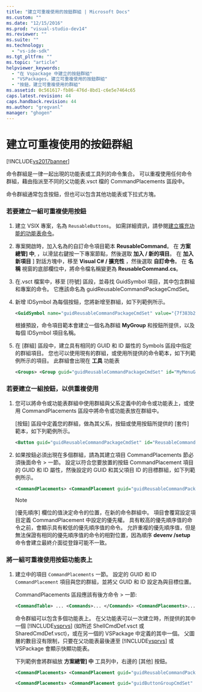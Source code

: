 ```yaml
---
title: "建立可重複使用的按鈕群組 | Microsoft Docs"
ms.custom: ""
ms.date: "12/15/2016"
ms.prod: "visual-studio-dev14"
ms.reviewer: ""
ms.suite: ""
ms.technology: 
  - "vs-ide-sdk"
ms.tgt_pltfrm: ""
ms.topic: "article"
helpviewer_keywords: 
  - "在 Vspackage 中建立的按鈕群組"
  - "VSPackages，建立可重複使用的按鈕群組"
  - "按鈕，建立可重複使用的群組"
ms.assetid: 0c561617-fb86-476d-8bd1-c6e5e7464c65
caps.latest.revision: 44
caps.handback.revision: 44
ms.author: "gregvanl"
manager: "ghogen"
---
```

# 建立可重複使用的按鈕群組
[!INCLUDE[vs2017banner](../code-quality/includes/vs2017banner.md)]

命令群組是一律一起出現的功能表或工具列的命令集合。 可以重複使用任何命令群組，藉由指派至不同的父功能表.vsct 檔的 CommandPlacements 區段中。  
  
 命令群組通常包含按鈕，但也可以包含其他功能表或下拉式方塊。  
  
### 若要建立一組可重複使用按鈕  
  
1.  建立 VSIX 專案，名為 `ReusableButtons`。 如需詳細資訊，請參閱[建立擴充功能的功能表命令](../extensibility/creating-an-extension-with-a-menu-command.md)。  
  
2.  專案開啟時，加入名為的自訂命令項目範本 **ReusableCommand**。 在 **方案總管\] 中**, ，以滑鼠右鍵按一下專案節點，然後選取 **加入 \/ 新的項目**。 在 **加入新項目** \] 對話方塊中，移至 **Visual C\# \/ 擴充性** ，然後選取 **自訂命令**。 在 **名稱** 視窗的底部欄位中，將命令檔名稱變更為 **ReusableCommand.cs**。  
  
3.  在.vsct 檔案中，移至 \[符號\] 區段，並尋找 GuidSymbol 項目，其中包含群組和專案的命令。 它應該命名為 guidReusableCommandPackageCmdSet。  
  
4.  新增 IDSymbol 為每個按鈕，您將新增至群組，如下列範例所示。  
  
    ```xml  
    <GuidSymbol name="guidReusableCommandPackageCmdSet" value="{7f383b2a-c6b9-4c1d-b4b8-a26dc5b60ca1}"> <IDSymbol name="MyMenuGroup" value="0x1020" /> <IDSymbol name="ReusableCommandId" value="0x0100" /> <IDSymbol name="SecondReusableCommandId" value="0x0200" /> </GuidSymbol>  
    ```  
  
     根據預設，命令項目範本會建立一個名為群組 **MyGroup** 和按鈕所提供，以及每個 IDSymbol 項目名稱。  
  
5.  在 \[群組\] 區段中，建立具有相同的 GUID 和 ID 屬性的 Symbols 區段中指定的群組項目。 您也可以使用現有的群組，或使用所提供的命令範本，如下列範例所示的項目。 此群組會出現在 **工具** 功能表  
  
    ```xml  
    <Groups> <Group guid="guidReusableCommandPackageCmdSet" id="MyMenuGroup" priority="0x0600"> <Parent guid="guidSHLMainMenu" id="IDM_VS_MENU_TOOLS"/> </Group> </Groups>  
    ```  
  
### 若要建立一組按鈕，以供重複使用  
  
1.  您可以將命令或功能表群組中使用群組與父系定義中的命令或功能表上，或使用 CommandPlacements 區段中將命令或功能表放在群組中。  
  
     \[按鈕\] 區段中定義您的群組，做為其父系，按鈕或使用按鈕所提供的 \[套件\] 範本，如下列範例所示。  
  
    ```xml  
    <Button guid="guidReusableCommandPackageCmdSet" id="ReusableCommandId" priority="0x0100" type="Button"> <Parent guid="guidReusableCommandPackageCmdSet" id="MyMenuGroup" /> <Icon guid="guidImages" id="bmpPic1" /> <Strings> <ButtonText>Invoke ReusableCommand</ButtonText> </Strings> </Button>  
    ```  
  
2.  如果按鈕必須出現在多個群組，請為其建立項目 CommandPlacements 節必須後面命令 \> 一節。 設定以符合您要放置的按鈕 CommandPlacement 項目的 GUID 和 ID 屬性，然後設定的 GUID 和其父項目 ID 的目標群組，如下列範例所示。  
  
    ```xml  
    <CommandPlacements> <CommandPlacement guid="guidReusableCommandPackageCmdSet" id="SecondReusableCommandId" priority="0x105"> <Parent guid="guidReusableCommandPackageCmdSet" id="MyMenuGroup" /> </CommandPlacement> </CommandPlacements>  
    ```  
  
    > [!NOTE]
    >  \[優先順序\] 欄位的值決定命令的位置，在新的命令群組中。 項目會覆寫設定項目定義 CommandPlacement 中設定的優先權。 具有較高的優先順序值的命令之前，會顯示具有較低的優先順序值的命令。 允許重複的優先順序值，但是無法保證有相同的優先順序值的命令的相對位置，因為順序 **devenv \/setup** 命令會建立最終介面從登錄可能不一致。  
  
### 將一組可重複使用按鈕功能表上  
  
1.  建立中的項目 `CommandPlacements` 一節。 設定的 GUID 和 ID `CommandPlacement` 項目與您的群組，並將父 GUID 和 ID 設定為與目標位置。  
  
     CommandPlacements 區段應該有後方命令 \> 一節:  
  
    ```xml  
    <CommandTable> ... <Commands>... </Commands> <CommandPlacements>... </CommandPlacements> ... </CommandTable>  
    ```  
  
     命令群組可以包含多個功能表上。 在父功能表可以一次建立時，所提供的其中一個 [!INCLUDE[vsprvs](../code-quality/includes/vsprvs_md.md)] \(如所述 ShellCmdDef.vsct 或 SharedCmdDef.vsct\)，或在另一個的 VSPackage 中定義的其中一個。 父圖層的數目沒有限制，只要在父功能表最後連至 [!INCLUDE[vsprvs](../code-quality/includes/vsprvs_md.md)] 或 VSPackage 會顯示快顯功能表。  
  
     下列範例會將群組放 **方案總管\] 中** 工具列中，右邊的 \[其他\] 按鈕。  
  
    ```xml  
    <CommandPlacements> <CommandPlacement guid="guidReusableCommandPackageCmdSet" id="MyMenuGroup" priority="0xF00"> <Parent guid="guidSHLMainMenu" id="IDM_VS_TOOL_PROJWIN"/> </CommandPlacement> </CommandPlacements>  
    ```  
  
    ```xml  
    <CommandPlacements> <CommandPlacement guid="guidButtonGroupCmdSet" id="MyMenuGroup" priority="0x605"> <Parent guid="guidSHLMainMenu" id="IDM_VS_MENU_TOOLS" /> </CommandPlacement> </CommandPlacements>  
  
    ```